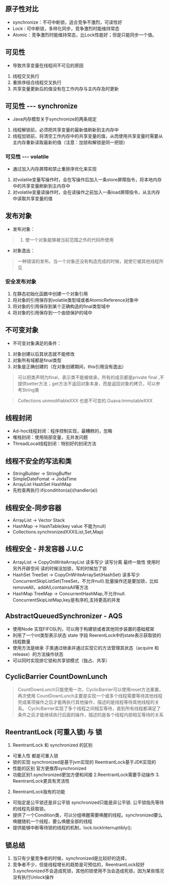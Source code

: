 ## 原子性对比

- synchronize：不可中断锁，适合竞争不激烈，可读性好
- Lock : 可中断锁，多样化同步，竞争激烈时能维持常态
- Atomic：竞争激烈时能维持常态，比Lock性能好；但是只能同步一个值。


## 可见性

- 导致共享变量在线程间不可见的原因

1. 线程交叉执行
2. 重排序结合线程交叉执行
3. 共享变量更新后的值没有在工作内存与主内存及时更新

## 可见性 --- synchronize

- Java内存模型关于synchronize的两条规定

1. 线程解锁前，必须把共享变量的最新值刷新到主内存中
2. 线程加锁前，将清空工作内存中的共享变量的值，从而使用共享变量时需要从主内存重新读取最新的值（注意：加锁和解锁是同一把锁）

### 可见性 --- volatile 

- 通过加入内存屏障和禁止重排序优化来实现

1. 对volatile变量写操作时，会在写操作后加入一条store屏障指令，将本地内存中的共享变量刷新到主内存中
2. 对volatile变量读操作时，会在读操作之前加入一条load屏障指令，从主内存中读取共享变量的值

## 发布对象

- 发布对象：
> 1. 使一个对象能够被当前范围之外的代码所使用

- 对象逸出：
> 一种错误的发布。当一个对象还没有构造完成的时候，就使它被其他线程所见

### 安全发布对象

1. 在静态初始化函数中创建一个对象引用
2. 将对象的引用保存到volatile类型域或者AtomicReference对象中
3. 将对象的引用保存到某个正确构造的final类型域中
3. 将对象的引用保存到一个由锁保护的域中

## 不可变对象

- 不可变对象满足的条件：

1. 对象创建以后其状态就不能修改
2. 对象所有域都是final类型
3. 对象是正确创建的（在对象创建期间，this引用没有逸出）

> 可以把类声明为final，表示类不能被继承，所有的成员都是private final ,不提供setter方法；get方法不返回对象本身，而是返回对象的拷贝，可以参考String类

> Collections.unmodifiableXXX 也是不可变的.Guava:ImmutableXXX 

## 线程封闭

- Ad-hoc线程封闭：程序控制实现，最糟糕的，忽略
- 堆栈封闭：使用局部变量，无并发问题
- ThreadLocal线程封闭：特别好的封闭方法

## 线程不安全的写法和类

- StringBuilder -> StringBuffer
- SimpleDateFomat -> JodaTime
- ArrayList HashSet HashMap
- 先检查再执行:if(condititon(a))(handler(a))

## 线程安全-同步容器

- ArrayList -> Vector Stack
- HashMap -> HashTable(key value 不能为null)
- Collections.synchronizedXXX(List,Set,Map)

## 线程安全 - 并发容器 J.U.C

- ArrayList -> CopyOnWriteArrayList 读多写少 读写分离 最终一致性 使用时另外开辟空间 读的时候没加锁，写的时候加了锁
- HashSet TreeSet -> CopyOnWriteArraySet(HashSet) 读多写少 ConcurrentSkipListSet(TreeSet，不允许null).批量操作还是要加锁，比如removeAll，addAll,containsAll等方法
- HashMap TreeMap -> ConcurrentHashMap,不允许null. ConcurrentSkipListMap,key是有序的,支持更高的并发

## AbstractQueuedSynchronizer - AQS

- 使用Node 实现FIFO队列，可以用于构建锁或者其他同步装置的基础框架
- 利用了一个int类型表示状态 state 字段 ReerentLock中的state表示获取锁的线程数量
- 使用方法是继承 子类通过继承并通过实现它的方法管理其状态（acquire 和 release）的方法操作状态
- 可以同时实现排它锁和共享锁模式（独占、共享）

## CyclicBarrier CountDownLunch
> CountDownLunch只能使用一次，CyclicBarrier可以使用reset方法重置，再次使用
> CountDownLunch主要是实现一个或多个线程需要等待其他线程 完成某项操作之后才能再执行其他操作，描述的是线程等待其他线程的关系。
CyclicBarrier实现了多个线程之间相互等待，直到所有线程都满足了条件之后才能继续执行后面的操作，描述的是各个线程内部相互等待的关系


## ReentrantLock (可重入锁) 与 锁

1. ReentrantLock 和 synchronized 的区别
- 可重入性 都是可重入锁
- 锁的实现 synchronized是基于jvm实现的 ReentrantLock基于JDK实现的
- 性能的区别 官方更推荐synchronized
- 功能区别1.synchronized更加方便和间接 2.ReentrantLock需要手动操作 3. ReentrantLock更具有灵活性

2. ReentrantLock独有的功能
- 可指定是公平锁还是非公平锁 synchronized只能是非公平锁. 公平锁指先等待的线程先获取锁。
- 提供了一个Condition类，可以分组唤醒需要唤醒的线程。synchronized要么唤醒随机一个线程，要么唤醒全部的线程
- 提供能够中断等待锁的线程的机制，lock.lockInterruptibly();

## 锁总结 
1. 当只有少量竞争者的时候，synchronized是比较好的选择，
2. 竞争者不少，但是线程增长的趋势是可预估的，ReentrantLock较好
3.synchronized不会造成死锁，其他的锁使用不当会造成死锁，因为某些情况没有执行Unlock操作


